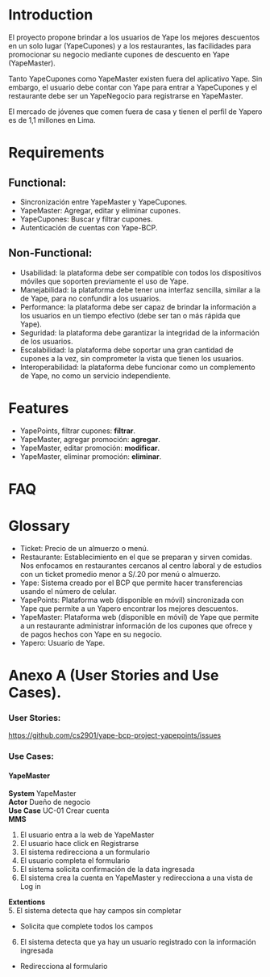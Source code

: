 # Introduction

El proyecto propone brindar a los usuarios de Yape los mejores descuentos en un solo lugar (YapeCupones) y a los restaurantes, las facilidades para promocionar su negocio mediante cupones de descuento en Yape (YapeMaster).

Tanto YapeCupones como YapeMaster existen fuera del aplicativo Yape. Sin embargo, el usuario debe contar con Yape para entrar a YapeCupones y el restaurante debe ser un YapeNegocio para registrarse en YapeMaster.

El mercado de jóvenes que comen fuera de casa y tienen el perfil de Yapero es de 1,1 millones en Lima. 

# Requirements
## Functional:
* Sincronización entre YapeMaster y YapeCupones.
* YapeMaster: Agregar, editar y eliminar cupones.
* YapeCupones: Buscar y filtrar cupones.
* Autenticación de cuentas con Yape-BCP.
## Non-Functional:
* Usabilidad: la plataforma debe ser compatible con todos los dispositivos móviles que soporten previamente el uso de Yape.
* Manejabilidad: la plataforma debe tener una interfaz sencilla, similar a la de Yape, para no confundir a los usuarios.
* Performance: la plataforma debe ser capaz de brindar la información a los usuarios en un tiempo efectivo (debe ser tan o más rápida que Yape).
* Seguridad: la plataforma debe garantizar la integridad de la información de los usuarios.
* Escalabilidad: la plataforma debe soportar una gran cantidad de cupones a la vez, sin comprometer la vista que tienen los usuarios.
* Interoperabilidad: la plataforma debe funcionar como un complemento de Yape, no como un servicio independiente.

# Features
* YapePoints, filtrar cupones: **filtrar**.
* YapeMaster, agregar promoción: **agregar**.
* YapeMaster, editar promoción: **modificar**.
* YapeMaster, eliminar promoción: **eliminar**.

# FAQ


# Glossary
* Ticket: Precio de un almuerzo o menú.
* Restaurante: Establecimiento en el que se preparan y sirven comidas. Nos enfocamos en restaurantes cercanos al centro laboral y de estudios con un ticket promedio menor a S/.20 por menú o almuerzo.
* Yape: Sistema creado por el BCP que permite hacer transferencias usando el número de celular.
* YapePoints: Plataforma web (disponible en móvil) sincronizada con Yape que permite a un Yapero encontrar los mejores descuentos.
* YapeMaster: Plataforma web (disponible en móvil) de Yape que permite a un restaurante administrar información de los cupones que ofrece y de pagos hechos con Yape en su negocio.
* Yapero: Usuario de Yape.

# Anexo A (User Stories and Use Cases).
### User Stories:
https://github.com/cs2901/yape-bcp-project-yapepoints/issues

### Use Cases:
#### YapeMaster
**System** YapeMaster  
**Actor** Dueño de negocio  
**Use Case** UC-01 Crear cuenta  
**MMS**     
1. El usuario entra a la web de YapeMaster  
1. El usuario hace click en Registrarse
1. El sistema redirecciona a un formulario 
1. El usuario completa el formulario
1. El sistema solicita confirmación de la data ingresada
1. El sistema crea la cuenta en YapeMaster y redirecciona a una vista de Log in

**Extentions**      
5. El sistema detecta que hay campos sin completar  
* Solicita que complete todos los campos
6. El sistema detecta que ya hay un usuario registrado con la información ingresada  
* Redirecciona al formulario
